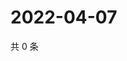 # 2022-04-07

共 0 条

<!-- BEGIN WEIBO -->
<!-- 最后更新时间 Thu Apr 07 2022 05:14:01 GMT+0800 (China Standard Time) -->

<!-- END WEIBO -->

